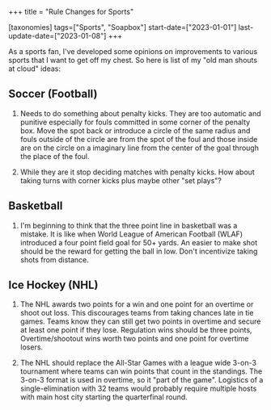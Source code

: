 +++
title = "Rule Changes for Sports"

[taxonomies]
tags=["Sports", "Soapbox"]
start-date=["2023-01-01"]
last-update-date=["2023-01-08"]
+++

As a sports fan, I've developed some opinions on improvements to various sports that I want to get
off my chest. So here is list of my "old man shouts at cloud" ideas:

## Soccer (Football) ##

1. Needs to do something about penalty kicks. They are too automatic and punitive especially for fouls committed in some corner of the penalty box. Move the spot back or introduce a circle of the same radius and fouls outside of the circle are from the spot of the foul and those inside are on the circle on a imaginary line from the center of the goal through the place of the foul.

1. While they are it stop deciding matches with penalty kicks. How about taking turns with corner kicks plus maybe other "set plays"?

## Basketball 

1. I'm beginning to think that the three point line in basketball was a mistake. It is like when World League of American Football (WLAF) introduced a four point field goal for 50+ yards. An easier to make shot should be the reward for getting the ball in low. Don't incentivize taking shots from distance.

## Ice Hockey (NHL)

1. The NHL awards two points for a win and one point for an overtime or shoot out loss. This discourages teams from taking chances late in tie games. Teams know they can still get two points in overtime and secure at least one point if they lose. Regulation wins should be three points, Overtime/shootout wins worth two points and one point for overtime losers. 

1. The NHL should replace the All-Star Games with a league wide 3-on-3 tournament where teams can win points that count in the standings. The 3-on-3 format is used in overtime, so it "part of the game".  Logistics of a single-elimination with 32 teams would probably require multiple hosts with main host city starting the quarterfinal round.
